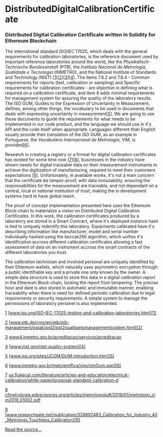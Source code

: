 # DistributedDigitalCalibrationCertificate

### Distributed Digital Calibration Certificate written in Solidity for Ethereum Blockchain

The international standard ISO/IEC 17025, which deals with the general 
requirements for calibration laboratories, is the reference document used by 
important reference laboratories around the world, like the *Physikalisch-Technische 
Bundesanstalt* (PTB), the *Instituto Nacional de Metrologia, Qualidade e Tecnologia* 
(INMETRO), and the National Institute of Standards and Technology (NIST) [[1]][[2]][[3]][[4]].
The items 7.8.2  and 7.8.4 - Common requirements for reports (test, calibration or 
sampling) and Specific requirements for calibration certificates - are 
objective in defining what is required on a calibration certificate, and item 8
adds minimal requirements for management system for assuring the quality of the
laboratory results. The ISO GUM, Guides to the Expression of Uncertainty in Measurement,
defines, among other things, the vocabulary to be used in documents that deals with
expressing uncertainty in measurement[[5]]. We are going to use these documents to 
guide the requirements for what needs to be implemented in our code product,
and the language we should use in it's API and the code itself when appropriate.
Languages different than English usually provide their translation of the ISO GUM,
as an example in Portuguese, the *Vocabulário Internacional de Metrologia*, VIM,
is provided[[6]].

Research in creating a registry or a format for digital calibration certificates
has existed for some time now [[7]][[8]], businesses in the industry have shown 
needs for digital traceable data on their measurement instruments to achieve the 
digitization of manufacturing, required to meet their customers expectations [[9]].
Unfortunately, in available works, it's not a main concern that the certificate be
tamper-proof, with data immutability, ensuring the responsabilities for the measurement
are traceable, and not dependant on a central, local or national institution of
trust, making the in development systems hard to have global reach.

The proof of concept implementation presented here uses the Ethereum Block-chain
to materialize a vision on Distributed Digital Calibration Certificates. In this
work, the calibration certificates produced by a laboratory are stored in a Smart
Contract, where it's deployed instance hash is tied to uniquely indentify this
laboratory. Equipments calibrated have it's describing information like manufacturer,
model and serial number individually hashed using the keccak256 algorithm, which
unifies it's identification accross different calibration certificates allowing
a fast assessment of data on an instrument accross the smart contracts of the
different laboratories you trust. 

The calibration technician and involved personal are uniquely identified by their 
Ehtereum wallets, which naturally uses asymmetric encryption through a public 
identifiable key and a private one only known by the owner. A simple data structure 
is used to store this data in a digital calibration report in the Ethereum 
Block-chain, locking the report from tampering. The precise hour and date is also
stored in automatic and immutable manner, enabling traceability when there is need
for defined periodic calibration due to legal requirements or security requirements.
A simple system to manage the permissions of laboratory personel is also implemented.

[1]:https://web.archive.org/web/20190618204442/https://www.iso.org/ISO-IEC-17025-testing-and-calibration-laboratories.html
[1] [www.iso.org/ISO-IEC-17025-testing-and-calibration-laboratories.html][1]

[2]:https://web.archive.org/web/20190503113315/https://www.ptb.de/cms/en/ptb/ptb-management/pstab/pst2/pst2qualitaetsmanagementsystem.html
[2] [www.ptb.de/cms/en/ptb/ptb-management/pstab/pst2/pst2qualitaetsmanagementsystem.html][2]

[3]:https://web.archive.org/web/20191211014257/http://www4.inmetro.gov.br/acreditacao/servicos/acreditacao
[3] [www4.inmetro.gov.br/acreditacao/servicos/acreditacao][3]

[4]:https://web.archive.org/web/20191206053325/https://www.nist.gov/nist-quality-system
[4] [www.nist.gov/nist-quality-system][4]

[5]:https://web.archive.org/web/20190524204206/http://www.iso.org/sites/JCGM/GUM-introduction.htm
[5] [www.iso.org/sites/JCGM/GUM-introduction.htm][5]

[6]:https://web.archive.org/web/20170330030916/http://www.inmetro.gov.br/metcientifica/vim/vimGum.asp
[6] [www.inmetro.gov.br/metcientifica/vim/vimGum.asp][6]

[7]:https://web.archive.org/web/20191211014509/https://us.flukecal.com/literature/articles-and-education/electrical-calibration/white-paper/proposal-standard-calibration-d
[7] [us.flukecal.com/literature/articles-and-education/electrical-calibration/white-paper/proposal-standard-calibration-d][7]

[8]:https://web.archive.org/web/20191211015214/https://cfmetrologie.edpsciences.org/articles/metrology/pdf/2019/01/metrology_cim2019_01002.pdf
[8] [cfmetrologie.edpsciences.org/articles/metrology/pdf/2019/01/metrology_cim2019_01002.pdf][8]

[9]:https://web.archive.org/web/20191211015141/https://www.researchgate.net/publication/328892483_Calibration_for_Industry_40_Metrology_Touchless_Calibration
[9] [www.researchgate.net/publication/328892483_Calibration_for_Industry_40_Metrology_Touchless_Calibration][9]




[Read the source...](https://github.com/ericoporto/DistributedDigitalCalibrationCertificate/blob/master/DistributedDigitalCalibrationCertificate.sol)
